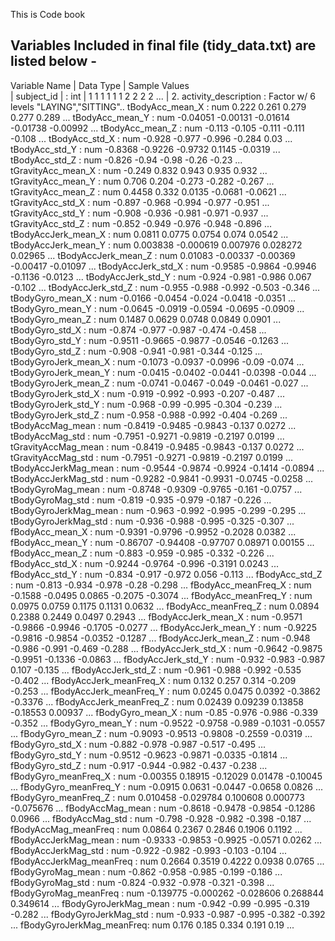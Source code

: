 This is Code book

Variables Included in final file (tidy_data.txt) are listed below - 
---------------------------------------------------------------------------------------
 Variable Name     |      Data Type |  Sample Values                                  
| subject_id      |         : int  | 1 1 1 1 1 1 2 2 2 2 ... |
2. activity_description     : Factor w/ 6 levels "LAYING","SITTING"..
  tBodyAcc_mean_X          : num  0.222 0.261 0.279 0.277 0.289 ...
  tBodyAcc_mean_Y          : num  -0.04051 -0.00131 -0.01614 -0.01738 -0.00992 ...
  tBodyAcc_mean_Z          : num  -0.113 -0.105 -0.111 -0.111 -0.108 ...
  tBodyAcc_std_X           : num  -0.928 -0.977 -0.996 -0.284 0.03 ...
  tBodyAcc_std_Y           : num  -0.8368 -0.9226 -0.9732 0.1145 -0.0319 ...
  tBodyAcc_std_Z           : num  -0.826 -0.94 -0.98 -0.26 -0.23 ...
  tGravityAcc_mean_X       : num  -0.249 0.832 0.943 0.935 0.932 ...
  tGravityAcc_mean_Y       : num  0.706 0.204 -0.273 -0.282 -0.267 ...
  tGravityAcc_mean_Z       : num  0.4458 0.332 0.0135 -0.0681 -0.0621 ...
  tGravityAcc_std_X        : num  -0.897 -0.968 -0.994 -0.977 -0.951 ...
  tGravityAcc_std_Y        : num  -0.908 -0.936 -0.981 -0.971 -0.937 ...
  tGravityAcc_std_Z        : num  -0.852 -0.949 -0.976 -0.948 -0.896 ...
  tBodyAccJerk_mean_X      : num  0.0811 0.0775 0.0754 0.074 0.0542 ...
  tBodyAccJerk_mean_Y      : num  0.003838 -0.000619 0.007976 0.028272 0.02965 ...
  tBodyAccJerk_mean_Z      : num  0.01083 -0.00337 -0.00369 -0.00417 -0.01097 ...
  tBodyAccJerk_std_X       : num  -0.9585 -0.9864 -0.9946 -0.1136 -0.0123 ...
  tBodyAccJerk_std_Y       : num  -0.924 -0.981 -0.986 0.067 -0.102 ...
  tBodyAccJerk_std_Z       : num  -0.955 -0.988 -0.992 -0.503 -0.346 ...
  tBodyGyro_mean_X         : num  -0.0166 -0.0454 -0.024 -0.0418 -0.0351 ...
  tBodyGyro_mean_Y         : num  -0.0645 -0.0919 -0.0594 -0.0695 -0.0909 ...
  tBodyGyro_mean_Z         : num  0.1487 0.0629 0.0748 0.0849 0.0901 ...
  tBodyGyro_std_X          : num  -0.874 -0.977 -0.987 -0.474 -0.458 ...
  tBodyGyro_std_Y          : num  -0.9511 -0.9665 -0.9877 -0.0546 -0.1263 ...
  tBodyGyro_std_Z          : num  -0.908 -0.941 -0.981 -0.344 -0.125 ...
  tBodyGyroJerk_mean_X     : num  -0.1073 -0.0937 -0.0996 -0.09 -0.074 ...
  tBodyGyroJerk_mean_Y     : num  -0.0415 -0.0402 -0.0441 -0.0398 -0.044 ...
  tBodyGyroJerk_mean_Z     : num  -0.0741 -0.0467 -0.049 -0.0461 -0.027 ...
  tBodyGyroJerk_std_X      : num  -0.919 -0.992 -0.993 -0.207 -0.487 ...
  tBodyGyroJerk_std_Y      : num  -0.968 -0.99 -0.995 -0.304 -0.239 ...
  tBodyGyroJerk_std_Z      : num  -0.958 -0.988 -0.992 -0.404 -0.269 ...
  tBodyAccMag_mean         : num  -0.8419 -0.9485 -0.9843 -0.137 0.0272 ...
  tBodyAccMag_std          : num  -0.7951 -0.9271 -0.9819 -0.2197 0.0199 ...
  tGravityAccMag_mean      : num  -0.8419 -0.9485 -0.9843 -0.137 0.0272 ...
  tGravityAccMag_std       : num  -0.7951 -0.9271 -0.9819 -0.2197 0.0199 ...
  tBodyAccJerkMag_mean     : num  -0.9544 -0.9874 -0.9924 -0.1414 -0.0894 ...
  tBodyAccJerkMag_std      : num  -0.9282 -0.9841 -0.9931 -0.0745 -0.0258 ...
  tBodyGyroMag_mean        : num  -0.8748 -0.9309 -0.9765 -0.161 -0.0757 ...
  tBodyGyroMag_std         : num  -0.819 -0.935 -0.979 -0.187 -0.226 ...
  tBodyGyroJerkMag_mean    : num  -0.963 -0.992 -0.995 -0.299 -0.295 ...
  tBodyGyroJerkMag_std     : num  -0.936 -0.988 -0.995 -0.325 -0.307 ...
  fBodyAcc_mean_X          : num  -0.9391 -0.9796 -0.9952 -0.2028 0.0382 ...
  fBodyAcc_mean_Y          : num  -0.86707 -0.94408 -0.97707 0.08971 0.00155 ...
  fBodyAcc_mean_Z          : num  -0.883 -0.959 -0.985 -0.332 -0.226 ...
  fBodyAcc_std_X           : num  -0.9244 -0.9764 -0.996 -0.3191 0.0243 ...
  fBodyAcc_std_Y           : num  -0.834 -0.917 -0.972 0.056 -0.113 ...
  fBodyAcc_std_Z           : num  -0.813 -0.934 -0.978 -0.28 -0.298 ...
  fBodyAcc_meanFreq_X      : num  -0.1588 -0.0495 0.0865 -0.2075 -0.3074 ...
  fBodyAcc_meanFreq_Y      : num  0.0975 0.0759 0.1175 0.1131 0.0632 ...
  fBodyAcc_meanFreq_Z      : num  0.0894 0.2388 0.2449 0.0497 0.2943 ...
  fBodyAccJerk_mean_X      : num  -0.9571 -0.9866 -0.9946 -0.1705 -0.0277 ...
  fBodyAccJerk_mean_Y      : num  -0.9225 -0.9816 -0.9854 -0.0352 -0.1287 ...
  fBodyAccJerk_mean_Z      : num  -0.948 -0.986 -0.991 -0.469 -0.288 ...
  fBodyAccJerk_std_X       : num  -0.9642 -0.9875 -0.9951 -0.1336 -0.0863 ...
  fBodyAccJerk_std_Y       : num  -0.932 -0.983 -0.987 0.107 -0.135 ...
  fBodyAccJerk_std_Z       : num  -0.961 -0.988 -0.992 -0.535 -0.402 ...
  fBodyAccJerk_meanFreq_X  : num  0.132 0.257 0.314 -0.209 -0.253 ...
  fBodyAccJerk_meanFreq_Y  : num  0.0245 0.0475 0.0392 -0.3862 -0.3376 ...
  fBodyAccJerk_meanFreq_Z  : num  0.02439 0.09239 0.13858 -0.18553 0.00937 ...
  fBodyGyro_mean_X         : num  -0.85 -0.976 -0.986 -0.339 -0.352 ...
  fBodyGyro_mean_Y         : num  -0.9522 -0.9758 -0.989 -0.1031 -0.0557 ...
  fBodyGyro_mean_Z         : num  -0.9093 -0.9513 -0.9808 -0.2559 -0.0319 ...
  fBodyGyro_std_X          : num  -0.882 -0.978 -0.987 -0.517 -0.495 ...
  fBodyGyro_std_Y          : num  -0.9512 -0.9623 -0.9871 -0.0335 -0.1814 ...
  fBodyGyro_std_Z          : num  -0.917 -0.944 -0.982 -0.437 -0.238 ...
  fBodyGyro_meanFreq_X     : num  -0.00355 0.18915 -0.12029 0.01478 -0.10045 ...
  fBodyGyro_meanFreq_Y     : num  -0.0915 0.0631 -0.0447 -0.0658 0.0826 ...
  fBodyGyro_meanFreq_Z     : num  0.010458 -0.029784 0.100608 0.000773 -0.075676 ...
  fBodyAccMag_mean         : num  -0.8618 -0.9478 -0.9854 -0.1286 0.0966 ...
  fBodyAccMag_std          : num  -0.798 -0.928 -0.982 -0.398 -0.187 ...
  fBodyAccMag_meanFreq     : num  0.0864 0.2367 0.2846 0.1906 0.1192 ...
  fBodyAccJerkMag_mean     : num  -0.9333 -0.9853 -0.9925 -0.0571 0.0262 ...
  fBodyAccJerkMag_std      : num  -0.922 -0.982 -0.993 -0.103 -0.104 ...
  fBodyAccJerkMag_meanFreq : num  0.2664 0.3519 0.4222 0.0938 0.0765 ...
  fBodyGyroMag_mean        : num  -0.862 -0.958 -0.985 -0.199 -0.186 ...
  fBodyGyroMag_std         : num  -0.824 -0.932 -0.978 -0.321 -0.398 ...
  fBodyGyroMag_meanFreq    : num  -0.139775 -0.000262 -0.028606 0.268844 0.349614 ...
  fBodyGyroJerkMag_mean    : num  -0.942 -0.99 -0.995 -0.319 -0.282 ...
  fBodyGyroJerkMag_std     : num  -0.933 -0.987 -0.995 -0.382 -0.392 ...
  fBodyGyroJerkMag_meanFreq: num  0.176 0.185 0.334 0.191 0.19 ...
